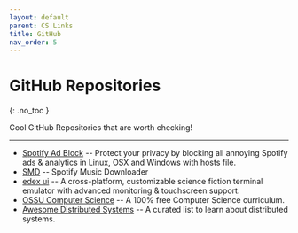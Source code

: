 ```yaml
---
layout: default
parent: CS Links
title: GitHub
nav_order: 5
---
```


# GitHub Repositories
{: .no_toc }

Cool GitHub Repositories that are worth checking!

---

- [Spotify Ad Block](https://github.com/x0uid/SpotifyAdBlock) -- Protect your privacy by blocking all annoying Spotify ads & analytics in Linux, OSX and Windows with hosts file.
- [SMD](https://github.com/artyshko/smd) -- Spotify Music Downloader
- [edex ui](https://github.com/GitSquared/edex-ui) -- A cross-platform, customizable science fiction terminal emulator with advanced monitoring & touchscreen support.
- [OSSU Computer Science](https://github.com/ossu/computer-science) -- A 100% free Computer Science curriculum.
- [Awesome Distributed Systems](https://github.com/theanalyst/awesome-distributed-systems) -- A curated list to learn about distributed systems.
